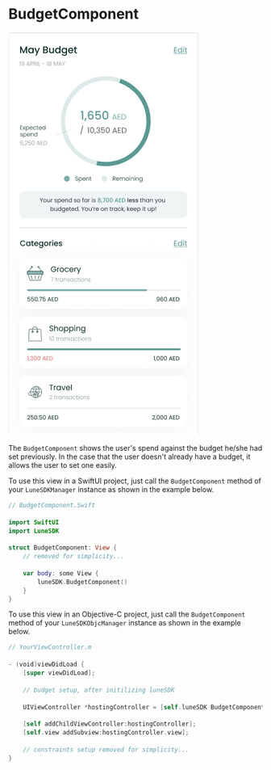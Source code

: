 # BudgetComponent

![](../assets/aa6d3308319812d5dd536e8540f20ed4a71813e4.png)

The `BudgetComponent` shows the user's spend against the budget he/she
had set previously. In the case that the user doesn't already have a
budget, it allows the user to set one easily.

To use this view in a SwiftUI project, just call the `BudgetComponent`
method of your `LuneSDKManager` instance as shown in the example below.

```swift
// BudgetComponent.Swift

import SwiftUI
import LuneSDK

struct BudgetComponent: View {
    // removed for simplicity...

    var body: some View {
        luneSDK.BudgetComponent()
    }
}
```

To use this view in an Objective-C project, just call the
`BudgetComponent` method of your `LuneSDKObjcManager` instance as shown
in the example below.

```swift
// YourViewController.m

- (void)viewDidLoad {
    [super viewDidLoad];

    // budget setup, after initilizing luneSDK

    UIViewController *hostingController = [self.luneSDK BudgetComponentWithConfig:nil];

    [self addChildViewController:hostingController];
    [self.view addSubview:hostingController.view];

    // constraints setup removed for simplicity...
}
```
